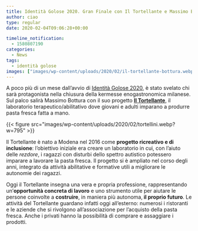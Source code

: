 ```yaml
---
title: Identità Golose 2020. Gran Finale con Il Tortellante e Massimo Bottura
author: ciao
type: regular
date: 2020-02-04T09:06:28+00:00

timeline_notification:
  - 1580807190
categories:
  - News
tags:
  - identità golose
images: ["images/wp-content/uploads/2020/02/il-tortellante-bottura.webp"]
---
```

A poco più di un mese dall&#8217;avvio di <a href="https://aleepepe.com/2020/01/23/identita-golose-2020/" target="_blank" rel="noreferrer noopener" aria-label=" (apre in una nuova scheda)">Identità Golose 2020,</a> è stato svelato chi sarà protagonista nella chiusura della kermesse enogastronomica milanese. Sul palco salirà Massimo Bottura con il suo progetto **<a rel="noreferrer noopener" href="https://identitagolose.us20.list-manage.com/track/click?u=234a38062b9422b3d7a815973&id=21df0bd39c&e=343d002ec0" target="_blank">Il Tortellante</a>**, il laboratorio terapeutico/abilitativo dove giovani e adulti imparano a produrre pasta fresca fatta a mano.


{{< figure src="images/wp-content/uploads/2020/02/tortellini.webp?w=795" >}}


Il Tortellante è nato a Modena nel 2016 come&nbsp;**progetto ricreativo e di inclusione**:&nbsp;l&#8217;obiettivo iniziale era creare un laboratorio in cui, con l&#8217;aiuto delle&nbsp;_rezdore_, i ragazzi con disturbi dello spettro autistico potessero imparare a lavorare la pasta fresca. Il progetto si è ampliato nel corso degli anni, integrato da attività abilitative e formative utili a migliorare le autonomie dei ragazzi.&nbsp;

Oggi il Tortellante insegna una vera e propria professione, rappresentando un&#8217;**opportunità concreta di lavoro**&nbsp;e uno strumento utile per aiutare le persone&nbsp;coinvolte&nbsp;a&nbsp;**costruire**, in maniera più autonoma,**&nbsp;il proprio futuro**.&nbsp;Le attività del Tortellante guardano infatti oggi all&#8217;esterno:&nbsp;numerosi i ristoranti e le aziende che si rivolgono all&#8217;associazione per l&#8217;acquisto della pasta fresca. Anche i privati hanno la possibilità di comprare e assaggiare i prodotti.